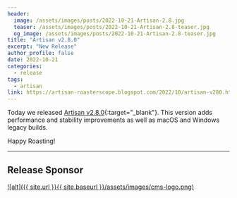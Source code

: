 ```yaml
---
header:
  image: /assets/images/posts/2022-10-21-Artisan-2.8.jpg
  teaser: /assets/images/posts/2022-10-21-Artisan-2.8-teaser.jpg
  og_image: /assets/images/posts/2022-10-21-Artisan-2.8-teaser.jpg
title: "Artisan v2.8.0"
excerpt: "New Release"
author_profile: false
date: 2022-10-21
categories:
  - release
tags:
  - artisan
link: https://artisan-roasterscope.blogspot.com/2022/10/artisan-v280.html
---
```


Today we released [Artisan v2.8.0](https://artisan-roasterscope.blogspot.com/2022/10/artisan-v280.html){:target="_blank"}. This version adds performance and stability improvements as well as macOS and Windows legacy builds.


Happy Roasting!

---
## Release Sponsor

<a target="_blank" href="https://showroomcoffee.com/">
![alt]({{ site.url }}{{ site.baseurl }}/assets/images/cms-logo.png)</a>